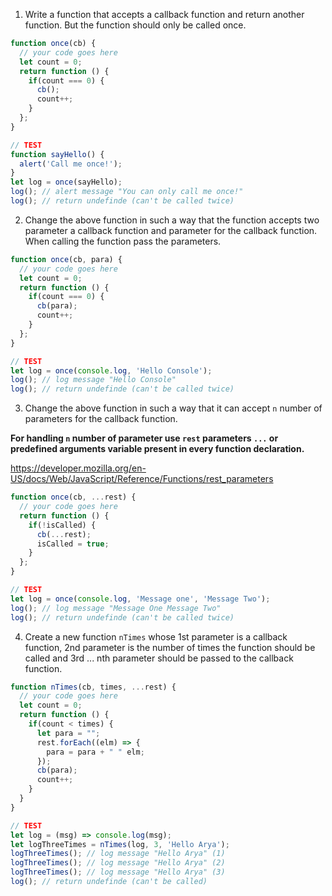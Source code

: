 1. Write a function that accepts a callback function and return another function. But the function should only be called once.

```js
function once(cb) {
  // your code goes here
  let count = 0;
  return function () {
    if(count === 0) {
      cb();
      count++;
    }
  };
}

// TEST
function sayHello() {
  alert('Call me once!');
}
let log = once(sayHello);
log(); // alert message "You can only call me once!"
log(); // return undefinde (can't be called twice)
```

2. Change the above function in such a way that the function accepts two parameter a callback function and parameter for the callback function. When calling the function pass the parameters.

```js
function once(cb, para) {
  // your code goes here
  let count = 0;
  return function () {
    if(count === 0) {
      cb(para);
      count++;
    }
  };
}

// TEST
let log = once(console.log, 'Hello Console');
log(); // log message "Hello Console"
log(); // return undefinde (can't be called twice)
```

3. Change the above function in such a way that it can accept `n` number of parameters for the callback function.

**For handling `n` number of parameter use `rest` parameters `...` or predefined arguments variable present in every function declaration.**

https://developer.mozilla.org/en-US/docs/Web/JavaScript/Reference/Functions/rest_parameters

```js
function once(cb, ...rest) {
  // your code goes here
  return function () {
    if(!isCalled) {
      cb(...rest);
      isCalled = true;
    }
  };
}

// TEST
let log = once(console.log, 'Message one', 'Message Two');
log(); // log message "Message One Message Two"
log(); // return undefinde (can't be called twice)
```

4. Create a new function `nTimes` whose 1st parameter is a callback function, 2nd parameter is the number of times the function should be called and 3rd ... nth parameter should be passed to the callback function.

```js
function nTimes(cb, times, ...rest) {
  // your code goes here
  let count = 0;
  return function () {
    if(count < times) {
      let para = "";
      rest.forEach((elm) => {
        para = para + " " elm;
      });
      cb(para);
      count++;
    }
  }
}

// TEST
let log = (msg) => console.log(msg);
let logThreeTimes = nTimes(log, 3, 'Hello Arya');
logThreeTimes(); // log message "Hello Arya" (1)
logThreeTimes(); // log message "Hello Arya" (2)
logThreeTimes(); // log message "Hello Arya" (3)
log(); // return undefinde (can't be called)
```
